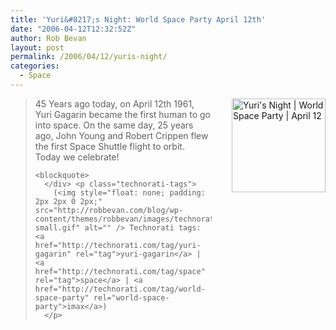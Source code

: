 ```yaml
---
title: 'Yuri&#8217;s Night: World Space Party April 12th'
date: "2006-04-12T12:32:52Z"
author: Rob Bevan
layout: post
permalink: /2006/04/12/yuris-night/
categories:
  - Space
---
```

<div style="height: 150px">
  <a href="http://www.yurisnight.net/2006/index.php"><img src="http://www.yurisnight.net/images/yurisNightButtons/YurisNight_150x150.png" alt="Yuri's Night | World Space Party | April 12" title="Yuri's Night | World Space Party | April 12" width="150" height="150" border="0" style="float: right; padding-left: 32px;" /></a></p> <blockquote>
    <p>
      45 Years ago today, on April 12th 1961, Yuri Gagarin became the first human to go into space. On the same day, 25 years ago, John Young and Robert Crippen flew the first Space Shuttle flight to orbit. Today we celebrate!
    </p>

    <blockquote>
      </div> <p class="technorati-tags">
        (<img style="float: none; padding: 2px 2px 0 2px;"  src="http://robbevan.com/blog/wp-content/themes/robbevan/images/technorati-small.gif" alt="" /> Technorati tags: <a href="http://technorati.com/tag/yuri-gagarin" rel="tag">yuri-gagarin</a> | <a href="http://technorati.com/tag/space" rel="tag">space</a> | <a href="http://technorati.com/tag/world-space-party" rel="world-space-party">imax</a>)
      </p>
